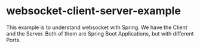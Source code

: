 # websocket-client-server-example

This example is to understand websocket with Spring.
We have the Client and the Server. Both of them are Spring Boot Applications, but with different Ports.

